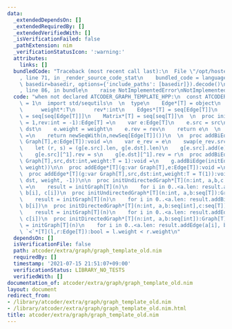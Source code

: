 ```yaml
---
data:
  _extendedDependsOn: []
  _extendedRequiredBy: []
  _extendedVerifiedWith: []
  _isVerificationFailed: false
  _pathExtension: nim
  _verificationStatusIcon: ':warning:'
  attributes:
    links: []
  bundledCode: "Traceback (most recent call last):\n  File \"/opt/hostedtoolcache/Python/3.10.2/x64/lib/python3.10/site-packages/onlinejudge_verify/documentation/build.py\"\
    , line 71, in _render_source_code_stat\n    bundled_code = language.bundle(stat.path,\
    \ basedir=basedir, options={'include_paths': [basedir]}).decode()\n  File \"/opt/hostedtoolcache/Python/3.10.2/x64/lib/python3.10/site-packages/onlinejudge_verify/languages/nim.py\"\
    , line 86, in bundle\n    raise NotImplementedError\nNotImplementedError\n"
  code: "when not declared ATCODER_GRAPH_TEMPLATE_HPP:\n  const ATCODER_GRAPH_TEMPLATE_HPP*\
    \ = 1\n  import std/sequtils\n  \n  type\n    Edge*[T] = object\n      src*,dst*:int\n\
    \      weight*:T\n      rev*:int\n    Edges*[T] = seq[Edge[T]]\n    Graph*[T]\
    \ = seq[seq[Edge[T]]]\n    Matrix*[T] = seq[seq[T]]\n  \n  proc initEdge*[T](src,dst:int,weight:T\
    \ = 1,rev:int = -1):Edge[T] =\n    var e:Edge[T]\n    e.src = src\n    e.dst =\
    \ dst\n    e.weight = weight\n    e.rev = rev\n    return e\n  \n  proc initGraph*[T](n:int):Graph[T]\
    \ =\n    return newSeqWith(n,newSeq[Edge[T]]())\n  \n  proc addBiEdge*[T](g:var\
    \ Graph[T],e:Edge[T]):void =\n    var e_rev = e\n    swap(e_rev.src, e_rev.dst)\n\
    \    let (r, s) = (g[e.src].len, g[e.dst].len)\n    g[e.src].add(e)\n    g[e.dst].add(e_rev)\n\
    \    g[e.src][^1].rev = s\n    g[e.dst][^1].rev = r\n  proc addBiEdge*[T](g:var\
    \ Graph[T],src,dst:int,weight:T = 1):void =\n    g.addBiEdge(initEdge(src, dst,\
    \ weight))\n\n  proc addEdge*[T](g:var Graph[T],e:Edge[T]):void =\n    g[e.src].add(e)\n\
    \  proc addEdge*[T](g:var Graph[T],src,dst:int,weight:T = T(1)):void =\n    g.addEdge(initEdge(src,\
    \ dst, weight, -1))\n\n  proc initUndirectedGraph*[T](n:int, a,b,c:seq[T]):Graph[T]\
    \ =\n    result = initGraph[T](n)\n    for i in 0..<a.len: result.addBiEdge(a[i],\
    \ b[i], c[i])\n  proc initUndirectedGraph*[T](n:int, a,b:seq[T]):Graph[T] =\n\
    \    result = initGraph[T](n)\n    for i in 0..<a.len: result.addBiEdge(a[i],\
    \ b[i])\n  proc initDirectedGraph*[T](n:int, a,b:seq[int],c:seq[T]):Graph[T] =\n\
    \    result = initGraph[T](n)\n    for i in 0..<a.len: result.addEdge(a[i], b[i],\
    \ c[i])\n  proc initDirectedGraph*[T](n:int, a,b:seq[int]):Graph[T] =\n    result\
    \ = initGraph[T](n)\n    for i in 0..<a.len: result.addEdge(a[i], b[i])\n\n  proc\
    \ `<`*[T](l,r:Edge[T]):bool = l.weight < r.weight\n"
  dependsOn: []
  isVerificationFile: false
  path: atcoder/extra/graph/graph_template_old.nim
  requiredBy: []
  timestamp: '2021-07-15 21:51:07+09:00'
  verificationStatus: LIBRARY_NO_TESTS
  verifiedWith: []
documentation_of: atcoder/extra/graph/graph_template_old.nim
layout: document
redirect_from:
- /library/atcoder/extra/graph/graph_template_old.nim
- /library/atcoder/extra/graph/graph_template_old.nim.html
title: atcoder/extra/graph/graph_template_old.nim
---
```

